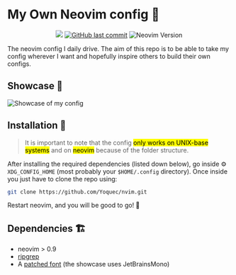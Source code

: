 # My Own Neovim config 🚀

<center>
    <a href="https://github.com/yoquec/nvim/stargazers"><img src="https://img.shields.io/github/stars/yoquec/nvim?colorA=363a4f&colorB=b7bdf8&style=for-the-badge"></a>
    <a href="https://github.com/Yoquec/nvim/commits/main"><img alt="GitHub last commit" src="https://img.shields.io/github/last-commit/yoquec/nvim?color=98c379&style=for-the-badge"></a>
    <img alt="Neovim Version" src="https://img.shields.io/badge/NEOVIM-> v0.9.0-E5C07B?style=for-the-badge&logo=neovim">
</center>

The neovim config I daily drive. The aim of this repo is to be able to take my config wherever I want and hopefully inspire others to build their own configs.

## Showcase 🤩

![Showcase of my config](https://yoquec.com/data/images/nvim.png "My nvim config showcase")

## Installation 🧰
>It is important to note that the config <mark>only works on UNIX-base systems</mark> and on <mark>neovim</mark> because of the folder structure.

After installing the required dependencies (listed down below), go inside ⚙ `XDG_CONFIG_HOME` (most probably your `$HOME/.config` directory). Once inside you just have to clone the repo using: 
```bash
git clone https://github.com/Yoquec/nvim.git
```

Restart neovim, and you will be good to go! 🎉


## Dependencies 🏗
- neovim > 0.9
- [ripgrep](https://github.com/BurntSushi/ripgrep)
- A [patched font](https://nerdfonts.com) (the showcase uses JetBrainsMono)

